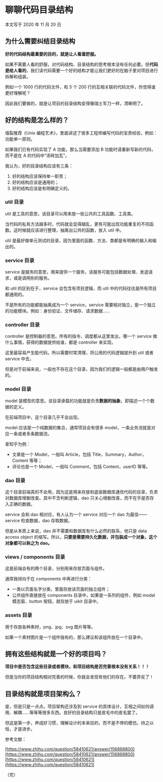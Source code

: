 # 聊聊代码目录结构

本文写于 2020 年 11 月 20 日

## 为什么需要纠结目录结构

**好的代码结构最重要的目的，就是让人看着舒服。**

如果不需要人看的舒服，对代码结构、目录结构的思考根本没有任何必要。但**代码是给人看的**，我们读代码需要一个好的结构才能让我们更好的在脑子里对项目进行拆解和组装。

例如一个 1000 行的代码文件，和 5 个 200 行的互相关联的代码文件，你觉得谁更好理解呢？

因此我们要做的，就是让项目的目录结构变得像瑞士军刀一样，清晰明了。

## 好的结构是怎么样的？

墙裂推荐《Unix 编程艺术》，里面讲述了很多工程师编写代码的宝贵经验，例如：功能单一原则。

如果我们已有代码实现了 A 功能，那么当需要添加 B 功能时请重新写新的代码，而不是在 A 的代码中“添砖加瓦”。

我认为，好的目录结构应该有三条：

1. 好的结构应该保持单一职责；
2. 好的结构应该是通用的；
3. 好的结构应该是有明确定义的。

### util 目录

util 是工具的意思，该目录可以用来放一些公共的工具函数、工具类。

当代码的私有方法越多时，代码就会显得越乱，更有可能出现功能重复的不同函数。这时候就应该进行整理，抽离出公共的函数，放入 util 中。

util 是最好做单元测试的目录，因为里面的函数、方法、类都是有明确的输入和输出的。

### service 目录

service 是服务的意思，用来提供一个服务，该服务可能包括数据处理、发送请求，或是调用别的服务。

和 util 的区别在于，service 会包含有项目逻辑，而 util 中的代码往往是所有项目都通用的。

不是所有的功能都能抽离成为一个 service，service 需要相对独立，是一个独立的功能模块。例如：身份验证、文件储存、请求数据……

### controller 目录

controller 是控制器的意思。所有的指令、调度都从这里发出，哪一个 service 做什么事情，获得的数据提供给谁，都是 controller 来实现。

这里最容易产生脏代码，所以需要时常清理，将公用的代码逻辑提升到 util 或者 service 中去。

但是对于前端来说，一般也不存在这个目录，因为我们的逻辑一般都是由用户触发的。

### model 目录

model 是模型的意思。该目录承载的功能就是负责**数据的抽象**，即描述一个个数据的定义。

在前端项目中，这个目录几乎不会出现。

model 应该是一个纯数据的集合，通常项目会有很多 model，一条业务流就是对应一条或者多条数据流。

拿知乎为例：

- 文章是一个 Model，一般叫 Article，包括 Title，Summary，Author，Content 等等；
- 评论也是一个 Model，一般叫 Comment，包括 Content，userID 等等。

### dao 目录

这个目录前端真的不会用，因为这是用来存放和底层数据库通信代码的目录，负责对数据库增删改查。其中不含判断逻辑，dao 只关心增删改查，而不在乎是否存入正确的数据。

service 会和 dao 相对应，有人认为一个 service 对应一个 dao 为最佳——service 检查数据，dao 存取数据。

但是从本质上来说，dao 并不需要和数据库有什么必然的联系，他只是 data access object 的缩写。所以，**只要是需要持久化数据，并包装成一个对象，这个对象都可以称之为 dao。**

### views / components 目录

这是前端会有的两个目录，分别用来存放页面与组件。

通常我倾向于在 components 中再进行分类：

- 一类以页面名字分类，里面存放该页面的独立组件；
- 公共组件直接放在 components 目录中，如果是一系列的组件，例如 modal 模态窗、button 按钮，就存放于 uikit 目录中。

### assets 目录

用于存放各种素材，png、jpg、svg 图片等等。

如果一个素材图片是一个组件独有的，那么建议和该组件放在一个目录中。

## 拥有这些结构就是一个好的项目吗？

**项目中是否包含这些目录或者模块，和项目结构是否完善根本没有关系！！！**

但是当你的项目结构相对完善的时候，你就会发现有他们的存在。不要弄反了！

## 目录结构就是项目架构么？

是，但是只是一点点。项目架构还涉及到 service 的具体设计，互相之间如何调用、解耦……等等等很多东西。良好的目录结构只是皮毛中的皮毛罢了。

但这是第一步，养成好习惯，理解设计的本来目的，而不是不停的模仿。持之以恒，才是进步。

参考文献：

[https://www.zhihu.com/question/58410621/answer/156868800](https://www.zhihu.com/question/58410621/answer/156868800)
[https://www.zhihu.com/question/58410621](https://www.zhihu.com/question/58410621)

（完）
